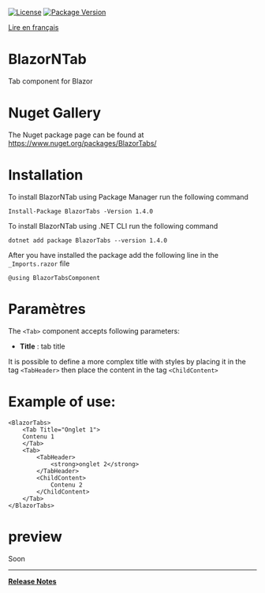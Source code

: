[![License](https://img.shields.io/github/license/BlazorExtensions/Storage.svg?longCache=true&style=flat-square)](LICENSE)
[![Package Version](https://img.shields.io/badge/nuget-v1.4.0-blue.svg?longCache=true&style=flat-square)](https://www.nuget.org/packages/BlazorTabs/)

[Lire en français](BlazorNTab.md)

# BlazorNTab

Tab component for Blazor

# Nuget Gallery
The Nuget package page can be found at https://www.nuget.org/packages/BlazorTabs/

# Installation

To install BlazorNTab using Package Manager run the following command 
```
Install-Package BlazorTabs -Version 1.4.0
```
To install BlazorNTab using .NET CLI run the following command
```
dotnet add package BlazorTabs --version 1.4.0
```

After you have installed the package add the following line in the ```_Imports.razor``` file
```
@using BlazorTabsComponent
```

# Paramètres  

The ```<Tab>``` component accepts following parameters:
-	**Title** : tab title

It is possible to define a more complex title with styles by placing it in the tag ```<TabHeader>``` then place the content in the tag ```<ChildContent>```


# Example of use:

```
<BlazorTabs>
    <Tab Title="Onglet 1">
    Contenu 1
    </Tab>
    <Tab>
        <TabHeader>
            <strong>onglet 2</strong>
        </TabHeader>
        <ChildContent>
            Contenu 2
        </ChildContent>
    </Tab>
</BlazorTabs>
```

# preview
Soon
___
**[Release Notes](BlazorNTab_RELEASE_NOTE.md)** 

